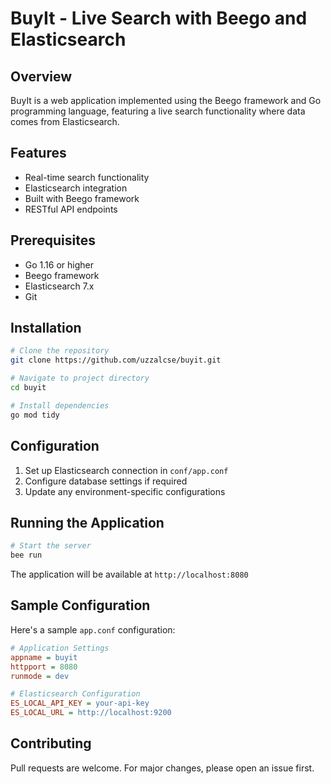 # BuyIt - Live Search with Beego and Elasticsearch

## Overview
BuyIt is a web application implemented using the Beego framework and Go programming language, featuring a live search functionality where data comes from Elasticsearch.

## Features
- Real-time search functionality
- Elasticsearch integration
- Built with Beego framework
- RESTful API endpoints

## Prerequisites
- Go 1.16 or higher
- Beego framework
- Elasticsearch 7.x
- Git

## Installation
```bash
# Clone the repository
git clone https://github.com/uzzalcse/buyit.git

# Navigate to project directory
cd buyit

# Install dependencies
go mod tidy
```

## Configuration
1. Set up Elasticsearch connection in `conf/app.conf`
2. Configure database settings if required
3. Update any environment-specific configurations

## Running the Application
```bash
# Start the server
bee run
```
The application will be available at `http://localhost:8080`


## Sample Configuration
Here's a sample `app.conf` configuration:

```ini
# Application Settings
appname = buyit
httpport = 8080
runmode = dev

# Elasticsearch Configuration
ES_LOCAL_API_KEY = your-api-key
ES_LOCAL_URL = http://localhost:9200
```

## Contributing
Pull requests are welcome. For major changes, please open an issue first.